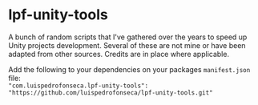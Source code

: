 lpf-unity-tools
===============

A bunch of random scripts that I've gathered over the years to speed up Unity projects development. Several of these are not mine or have been adapted from other sources. Credits are in place where applicable.

Add the following to your dependencies on your packages `manifest.json` file:   
`"com.luispedrofonseca.lpf-unity-tools": "https://github.com/luispedrofonseca/lpf-unity-tools.git"`
